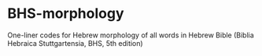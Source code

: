 # BHS-morphology
One-liner codes for Hebrew morphology of all words in Hebrew Bible (Biblia Hebraica Stuttgartensia, BHS, 5th edition)
